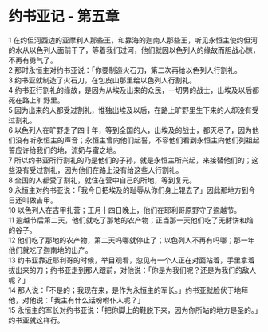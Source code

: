 # 约书亚记 - 第五章
  
 1 在约但河西边的亚摩利人那些王，和靠海的迦南人那些王，听见永恒主使约但河的水从以色列人面前干了，等着我们过河，他们就因以色列人的缘故而胆战心惊，不再有勇气了。  
 2 那时永恒主对约书亚说：「你要制造火石刀，第二次再给以色列人行割礼。  
 3 约书亚就制造了火石刀，在包皮山那里给以色列人行割礼。  
 4 约书亚行割礼的缘故，是因为从埃及出来的众民，一切男的战士，出埃及以后都死在路上旷野里。  
 5 因为出来的人都受过割礼，惟独出埃及以后，在路上旷野里生下来的人却没有受过割礼。  
 6 以色列人在旷野走了四十年，等到全国的人，出埃及的战士，都灭尽了，因为他们没有听永恒主的声音；永恒主曾向他们起誓，不容他们看到永恒主向他们列祖起誓应许给我们的地，流奶与蜜之地。  
 7 所以约书亚所行割礼的乃是他们的子孙，就是永恒主所兴起，来接替他们的；这些没有受过割礼，因为他们在路上没有给这些人行割礼。  
 8 全国的人都受了割礼，就住在营中自己的所地，等到复元。  
 9 永恒主对约书亚说：「我今日把埃及的耻辱从你们身上辊去了」因此那地方到今日还叫做吉甲。  
 10 以色列人在吉甲扎营；正月十四日晚上，他们在耶利哥原野守了逾越节。  
 11 逾越节后第二天，他们就吃了那地的农产物；正当那一天他们吃了无酵饼和焙的谷子。  
 12 他们吃了那地的农产物，第二天吗哪就停止了；以色列人不再有吗哪；那一年他们就吃了迦南地的出产。  
 13 约书亚靠近耶利哥的时候，举目观看，忽见有一个人正在对面站着，手里拿着拔出来的刀；约书亚走到那人跟前，对他说：「你是为我们呢？还是为我们的敌人呢？」  
 14 那人说：「不是的；我现在来，是作为永恒主的军长。」约书亚就脸伏于地拜他，对他说：「我主有什么话吩咐仆人呢？」  
 15 永恒主的军长对约书亚说：「把你脚上的鞋脱下来，因为你所站的地方是圣的。」约书亚就这样行。